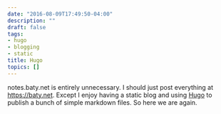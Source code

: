 ```yaml
---
date: "2016-08-09T17:49:50-04:00"
description: ""
draft: false
tags:
- hugo
- blogging
- static
title: Hugo
topics: []
---
```


notes.baty.net is entirely unnecessary. I should just post everything at
https://baty.net. Except I enjoy having a static blog and using [Hugo](http://gohugo.io)
to publish a bunch of simple markdown files. So here we are again.
